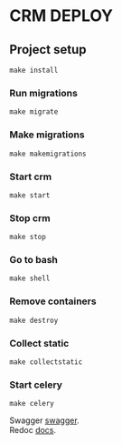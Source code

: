 # CRM DEPLOY

## Project setup
```
make install
```

### Run migrations
```
make migrate
```

### Make migrations
```
make makemigrations
```

### Start crm
```
make start
```

### Stop crm
```
make stop
```

### Go to bash
```
make shell
```

### Remove containers
```
make destroy
```

### Collect static
```
make collectstatic
```

### Start celery
```
make celery
```

Swagger [swagger](http://localhost:8000/swagger/).<br>
Redoc [docs](http://localhost:8000/swagger/redoc/).
